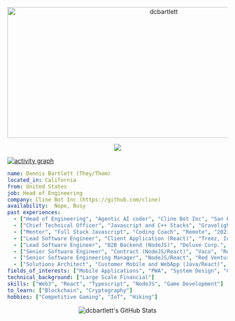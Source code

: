 
<!-- <p align="center">
<img alt="loficity" width="600px" src="https://github.com/HyunCafe/HyunCafe/raw/main/assests/loficity.gif"</img>
</p> -->

<p align="center">
  <img src="https://socialify.git.ci/dcbartlett/dcbartlett/image?font=Source%20Code%20Pro&forks=1&issues=1&language=1&name=1&owner=1&pattern=Plus&pulls=1&stargazers=1&theme=Dark" alt="dcbartlett" width="700" height="300" />
</p>

<p align="center">
  <img src="https://github-profile-trophy.vercel.app/?username=dcbartlett&theme=onedark&column=-1" />
</p>

[![activity graph](https://github-readme-activity-graph.vercel.app/graph?username=dcbartlett&theme=github-dark-dimmed&custom_title=dcbartlett%20Activity%20Graph&hide_border=true)](https://github.com/ashutosh00710/github-readme-activity-graph)

```yaml
name: Dennis Bartlett (They/Them)
located_in: California
from: United States
job: Head of Engineering
company: Cline Bot Inc (https://github.com/cline)
availability:  Nope, Busy
past experiences:
  - ["Head of Engineering", "Agentic AI coder", "Cline Bot Inc", "San Francisco, CA", "2025-Now"]
  - ["Chief Technical Officer", "Javascript and C++ Stacks", "Gravelight Studios", "Remote", "2024-Now"]
  - ["Mentor", "Full Stack Javascript", "Coding Coach", "Remote", "2023-2025"]
  - ["Lead Software Engineer", "Client Application (React)", "Treez, Inc", "Remote", "2022-2023"]
  - ["Lead Software Engineer", "B2B Backend (NodeJS)", "Deluxe Corp.", "Remote", "2021-2022"]
  - ["Senior Software Engineer", "Contract (NodeJS/React)", "Vaco", "Remote", "2020-2021"]
  - ["Senior Software Engineering Manager", "NodeJS/React", "Red Ventures", "Charlotte, NC", "2019-2020"]
  - ["Solutions Architect", "Customer Mobile and WebApp (Java/React)", "Netspend", "Austin, TX", "2015-2019"]
fields_of_interests: ["Mobile Applications", "PWA", "System Design", "Cyber Security"]
technical_background: ["Large Scale Financial"]
skills: ["Web3", "React", "Typescript", "NodeJS", "Game Development"]
to_learn: ["Blockchain", "Cryptography"]
hobbies: ["Competitive Gaming", "IoT", "Hiking"]
```

<p align="center">
    <img alt="dcbartlett's GitHub Stats" src="https://github-readme-stats.vercel.app/api?username=dcbartlett&count_private=true&show_icons=true&theme=onedark&hide_border=true" />
</p>


<!-- Liked it ? -->

<!-- *ERC-20 / EVM: **0x07ed706146545d01fa66a3c08ebca8c93a0089e5***

*BTC: **bc1q3lu85cfkrc20ut64v90y428l79wfnv83mu72jv*** -->

<!-- <p align="center">
  <img src="https://capsule-render.vercel.app/api?type=waving&color=gradient&height=60&section=footer"/>
</p> -->
